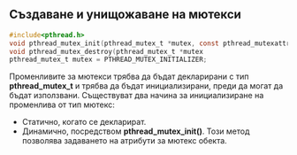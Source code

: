 ## Създаване и унищожаване на мютекси

```c
#include<pthread.h>
void pthread_mutex_init(pthread_mutex_t *mutex, const pthread_mutexattr_t *attr);
void pthread_mutex_destroy(pthread_mutex_t *mutex
pthread_mutex_t mutex = PTHREAD_MUTEX_INITIALIZER;
```

Променливите за мютекси трябва да бъдат декларирани с тип **pthread_mutex_t** и трябва да бъдат инициализирани, 
преди да могат да бъдат използвани. Съществуват два начина за инициализиране на променлива от тип мютекс:
- Статично, когато се декларират. 
- Динамично, посредством **pthread_mutex_init()**. Този метод позволява задаването на атрибути за мютекс обекта.
